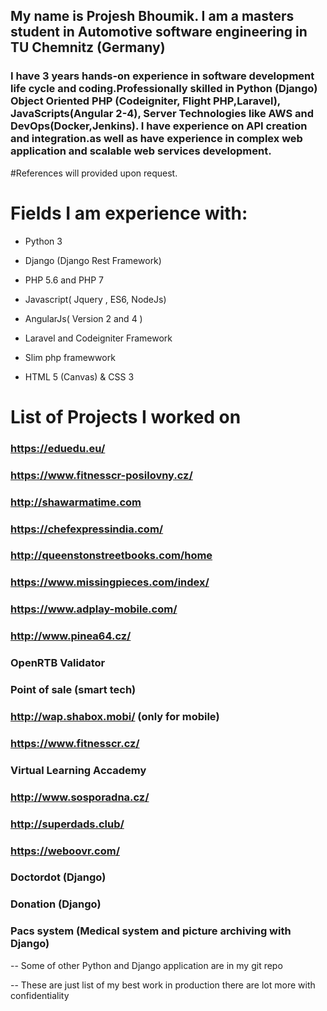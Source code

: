 

## My name is Projesh Bhoumik. I am a masters student in Automotive software engineering in TU Chemnitz (Germany) 

### I have 3 years hands-on experience in software development life cycle and coding.Professionally skilled in  Python (Django) Object Oriented PHP (Codeigniter, Flight PHP,Laravel), JavaScripts(Angular 2-4), Server Technologies like AWS and DevOps(Docker,Jenkins).  I have experience on API creation and integration.as well as  have  experience in complex web application and scalable web services development.				

#References will provided upon request.


# Fields I am experience with:

- Python 3

- Django (Django Rest Framework)

- PHP 5.6 and PHP 7

- Javascript( Jquery , ES6, NodeJs) 

- AngularJs( Version 2 and 4 )

- Laravel and Codeigniter Framework

- Slim php framewwork
- HTML 5 (Canvas) & CSS 3
			
			
			
# List of Projects I worked on
### https://eduedu.eu/
### https://www.fitnesscr-posilovny.cz/

### http://shawarmatime.com 

### https://chefexpressindia.com/ 

### http://queenstonstreetbooks.com/home

### https://www.missingpieces.com/index/

### https://www.adplay-mobile.com/

### http://www.pinea64.cz/

### OpenRTB Validator

### Point of sale (smart tech)

### http://wap.shabox.mobi/ (only for mobile)

### https://www.fitnesscr.cz/ 

### Virtual Learning Accademy 

### http://www.sosporadna.cz/ 

### http://superdads.club/ 

### https://weboovr.com/ 

### Doctordot (Django)

### Donation (Django)

### Pacs system (Medical system and picture archiving with Django)

-- Some of other Python and Django application are in my git repo 

-- These are just list of my best work in production there are lot more with 							  confidentiality 
			
